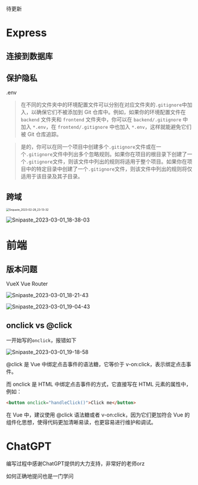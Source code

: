 待更新

# Express

## 连接到数据库

## 保护隐私

.env

> 在不同的文件夹中的环境配置文件可以分别在对应文件夹的`.gitignore`中加入，以确保它们不被添加到 Git 仓库中。例如，如果你的环境配置文件在 `backend` 文件夹和 `frontend` 文件夹中，你可以在 `backend/.gitignore` 中加入 `*.env`，在 `frontend/.gitignore` 中也加入 `*.env`，这样就能避免它们被 Git 仓库追踪。

> 是的，你可以在同一个项目中创建多个`.gitignore`文件或在一个`.gitignore`文件中列出多个忽略规则。如果你在项目的根目录下创建了一个`.gitignore`文件，则该文件中列出的规则将适用于整个项目。如果你在项目中的特定目录中创建了一个`.gitignore`文件，则该文件中列出的规则将仅适用于该目录及其子目录。

## 跨域

<img src="https://baokker-oss-blog-hangzhou.oss-cn-hangzhou.aliyuncs.com/cdn_for_blog/blog_imgs/Snipaste_2023-02-28_23-13-32.png" alt="Snipaste_2023-02-28_23-13-32" style="zoom:50%;" />

![Snipaste_2023-03-01_18-38-03](https://baokker-oss-blog-hangzhou.oss-cn-hangzhou.aliyuncs.com/cdn_for_blog/blog_imgs/Snipaste_2023-03-01_18-38-03.png)

# 前端

## 版本问题

VueX Vue Router

![Snipaste_2023-03-01_18-21-43](https://baokker-oss-blog-hangzhou.oss-cn-hangzhou.aliyuncs.com/cdn_for_blog/blog_imgs/Snipaste_2023-03-01_18-21-43.png)

![Snipaste_2023-03-01_19-04-43](https://baokker-oss-blog-hangzhou.oss-cn-hangzhou.aliyuncs.com/cdn_for_blog/blog_imgs/Snipaste_2023-03-01_19-04-43.png)

## onclick vs @click

一开始写的`onclick`，报错如下

![Snipaste_2023-03-01_19-18-58](https://baokker-oss-blog-hangzhou.oss-cn-hangzhou.aliyuncs.com/cdn_for_blog/blog_imgs/Snipaste_2023-03-01_19-18-58.png)

@click 是 Vue 中绑定点击事件的语法糖，它等价于 v-on:click，表示绑定点击事件。

而 onclick 是 HTML 中绑定点击事件的方式，它直接写在 HTML 元素的属性中，例如：

```html
<button onclick="handleClick()">Click me</button>
```

在 Vue 中，建议使用 @click 语法糖或者 v-on:click，因为它们更加符合 Vue 的组件化思想，使得代码更加清晰易读，也更容易进行维护和调试。

# ChatGPT

编写过程中感谢ChatGPT提供的大力支持，非常好的老师orz

如何正确地提问也是一门学问